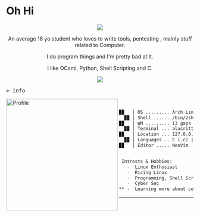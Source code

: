 # Oh Hi

<p align="center"><img src="https://readme-typing-svg.demolab.com/?font=Iosevka&color=1ba2cf&vCenter=true&width=210&height=35&lines=It's+Raina" /> </p>



<p align="center">An average 16 yo student who loves to write tools, pentesting , mainly stuff related to Computer.</p>
<p align="center">I do program things and I'm pretty bad at it.</p>
<p align="center">I like OCaml, Python, Shell Scripting and C.</p>



<p align="center">
  <a href="https://skillicons.dev">
    <img src="https://skillicons.dev/icons?i=linux,neovim,c,ocaml,py,bash" />
  </a>
</p>



<kbd>> info</kbd>

<img align="left" src="https://avatars.githubusercontent.com/u/131177110?v=4" alt="Profile" height="300" width="300">


```markdown

  
▉▉   │ OS ......... Arch Linux (btw) x86_64
  ▉▉ │ Shell ...... /bin/zsh
▉▉   │ WM ......... i3 gaps | awesome
  ▉▉ │ Terminal ... alacritty
▉▉   │ Location ... 127.0.0.1
  ▉▉ │ Languages .. C (.c) | OCaml (.ml) | Python (.py) | Shell Scripting (.sh)
▉▉   │ Editor ..... NeoVim


 Intrests & Hobbies:
   -  Linux Enthusiast
   -  Ricing Linux
   -  Programming, Shell Scripting
   -  Cyber Sec
** -  Learning more about computer is very enjoyable for me **
```
---

